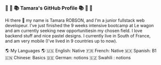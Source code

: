 ### 🏺 👣 📚  Tamara's GitHub Profile  📚 👣 🏺 

Hi there 👋 my name is Tamara ROBSON, and I'm a junior fullstack web developeur. I've just finished the 9 weeks intensive bootcamp at Le wagon and am currently seeking new opportunitiesin my chosen field. I love backend stuff and nice pastel designs. 
I currently live in South of France, and am very mobile (I've lived in 9 countries up to now). 

<!--
**Tamy-Tam/Tamy-Tam** is a ✨ _special_ ✨ repository because its `README.md` (this file) appears on your GitHub profile.

Here are some ideas to get you started:

- 🔭 I’m currently working on finding a job in my newly chosen career & enhancing my JavaScript skills
- 🌱 I’m currently learning JavaScript and React
- 👯 I’m looking to collaborate on great innovative web applications
- 🤔 I’m looking for help with finding a job as a junior fullstack developer
- 💬 Ask me about international relations, cool books & living in exotic places
- 📫 How to reach me: tamara.jade.robson@gmail.com or on LinkedIn www.linkedin.com/in/tamara-robson
- ⚡ Fun fact: I read LoTR when I was 9 
-->

🌎 My Languages 🌎
🇺🇸 English: Native
🇫🇷 French: Native
🇲🇽 Spanish: B1
🇨🇳 Chinese: Basics
🇩🇪 German: notions
🇸🇿 Swahili : notions


